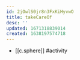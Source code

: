```yaml
---
id: 2jOwlS0jr8n3FxKiHyvwO
title: takeCareOf
desc: ''
updated: 1671318839014
created: 1638197574718
---
```




- [[c.sphere]] #activity
